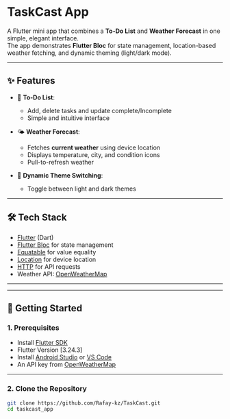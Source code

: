 # TaskCast App

A Flutter mini app that combines a **To-Do List** and **Weather Forecast** in one simple, elegant interface.  
The app demonstrates **Flutter Bloc** for state management, location-based weather fetching, and dynamic theming (light/dark mode).

---

## ✨ Features

- 📝 **To-Do List**:
    - Add, delete tasks and update complete/Incomplete
    - Simple and intuitive interface

- 🌤️ **Weather Forecast**:
    - Fetches **current weather** using device location
    - Displays temperature, city, and condition icons
    - Pull-to-refresh weather

- 🎨 **Dynamic Theme Switching**:
    - Toggle between light and dark themes

---

## 🛠️ Tech Stack

- [Flutter](https://flutter.dev/) (Dart)
- [Flutter Bloc](https://bloclibrary.dev/#/) for state management
- [Equatable](https://pub.dev/packages/equatable) for value equality
- [Location](https://pub.dev/packages/location) for device location
- [HTTP](https://pub.dev/packages/http) for API requests
- Weather API: [OpenWeatherMap](https://openweathermap.org/current)

---

---

## 🚀 Getting Started

### 1. Prerequisites
- Install [Flutter SDK](https://docs.flutter.dev/get-started/install) 
- Flutter Version [3.24.3]
- Install [Android Studio](https://developer.android.com/studio) or [VS Code](https://code.visualstudio.com/)
- An API key from [OpenWeatherMap](https://openweathermap.org/current)

---

### 2. Clone the Repository
```bash
git clone https://github.com/Rafay-kz/TaskCast.git
cd taskcast_app
